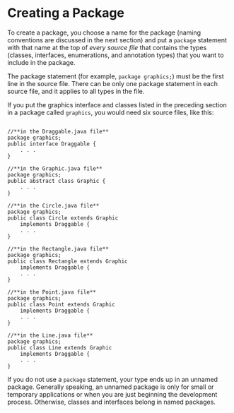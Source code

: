 
# Creating a Package

To create a package, you choose a name for the package (naming conventions are discussed in the next section) and put a `package` statement with that name at the top of *every source file* that contains the types (classes, interfaces, enumerations, and annotation types) that you want to include in the package.

The package statement (for example, `package graphics;`) must be the first line in the source file. There can be only one package statement in each source file, and it applies to all types in the file.

If you put the graphics interface and classes listed in the preceding section in a package called `graphics`, you would need six source files, like this:

```

//**in the Draggable.java file**
package graphics;
public interface Draggable {
    . . .
}

//**in the Graphic.java file**
package graphics;
public abstract class Graphic {
    . . .
}

//**in the Circle.java file**
package graphics;
public class Circle extends Graphic
    implements Draggable {
    . . .
}

//**in the Rectangle.java file**
package graphics;
public class Rectangle extends Graphic
    implements Draggable {
    . . .
}

//**in the Point.java file**
package graphics;
public class Point extends Graphic
    implements Draggable {
    . . .
}

//**in the Line.java file**
package graphics;
public class Line extends Graphic
    implements Draggable {
    . . .
}

```

If you do not use a `package` statement, your type ends up in an unnamed package. Generally speaking, an unnamed package is only for small or temporary applications or when you are just beginning the development process. Otherwise, classes and interfaces belong in named packages.

